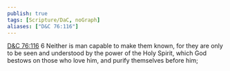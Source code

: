 ```yaml
---
publish: true
tags: [Scripture/DaC, noGraph]
aliases: ["D&C 76:116"]
---
```

[D&C 76:116](https://churchofjesuschrist.org/study/scriptures/dc-testament/dc/76?lang=eng&id=p116#p116) 6 Neither is man capable to make them known, for they are only to be seen and understood by the power of the Holy Spirit, which God bestows on those who love him, and purify themselves before him;
